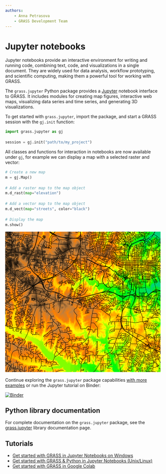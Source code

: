 ```yaml
---
authors:
    - Anna Petrasova
    - GRASS Development Team
---
```


# Jupyter notebooks

Jupyter notebooks provide an interactive environment for writing and running code,
combining text, code, and visualizations in a single document.
They are widely used for data analysis, workflow prototyping, and scientific computing,
making them a powerful tool for working with GRASS.

The `grass.jupyter` Python package provides a [Jupyter](https://jupyter.org/)
notebook interface to GRASS. It includes modules for creating map figures,
interactive web maps, visualizing data series and time series, and generating
3D visualizations.

To get started with `grass.jupyter`, import the package,
and start a GRASS session with the `gj.init` function:

```python
import grass.jupyter as gj

session = gj.init("path/to/my_project")
```

All classes and functions for interaction in notebooks are now available under `gj`,
for example we can display a map with a selected raster and vector:

```python
# Create a new map
m = gj.Map()

# Add a raster map to the map object
m.d_rast(map="elevation")

# Add a vector map to the map object
m.d_vect(map="streets", color="black")

# Display the map
m.show()
```

![Elevation map overlayed with streets with gj.Map](jupyter_map.png)

Continue exploring the `grass.jupyter` package capabilities [with more examples](jupyter_intro.md)
or run the Jupyter tutorial on Binder:

[![Binder](https://mybinder.org/badge_logo.svg)](https://mybinder.org/v2/gh/OSGeo/grass/main?labpath=doc%2Fexamples%2Fnotebooks%2Fjupyter_tutorial.ipynb)

## Python library documentation

For complete documentation on the `grass.jupyter` package, see the
[grass.jupyter](https://grass.osgeo.org/grass-stable/manuals/libpython/grass.jupyter.html)
library documentation page.

## Tutorials

- [Get started with GRASS in Jupyter Notebooks on Windows](https://grass-tutorials.osgeo.org/content/tutorials/get_started/JupyterOnWindows_OSGeo4W_Tutorial.html)
- [Get started with GRASS & Python in Jupyter Notebooks (Unix/Linux)](https://grass-tutorials.osgeo.org/content/tutorials/get_started/fast_track_grass_and_python.html)
- [Get started with GRASS in Google Colab](https://grass-tutorials.osgeo.org/content/tutorials/get_started/grass_gis_in_google_colab.html)
